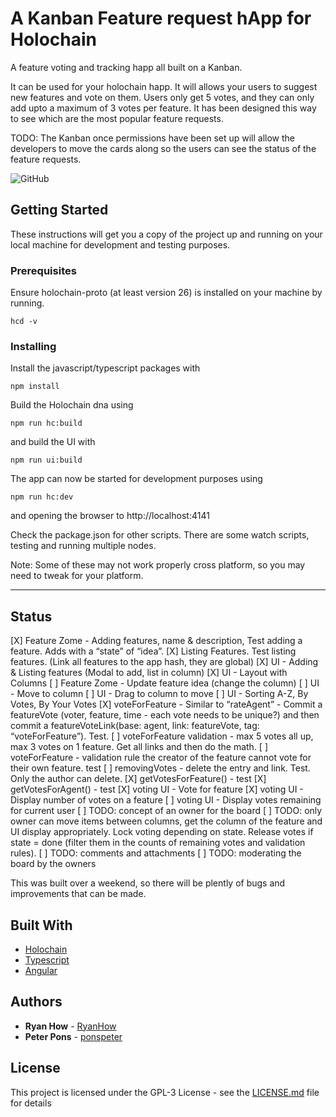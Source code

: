 # A Kanban Feature request hApp for Holochain

A feature voting and tracking happ all built on a Kanban. 

It can be used for your holochain happ. It will allows your users to suggest new features and vote on them. Users only get 5 votes, and they can only add upto a maximum of 3 votes per feature. It has been designed this way to see which are the most popular feature requests.

TODO: The Kanban once permissions have been set up will allow the developers to move the cards along so the users can see the status of the feature requests.

![GitHub](https://img.shields.io/github/license/holochain/hc-ts-template.svg)

## Getting Started

These instructions will get you a copy of the project up and running on your local machine for development and testing purposes. 

### Prerequisites

Ensure holochain-proto (at least version 26) is installed on your machine by running. 

```
hcd -v
```

### Installing

Install the javascript/typescript packages with

```
npm install
```
Build the Holochain dna using

```
npm run hc:build
```
and build the UI with
```
npm run ui:build
```

The app can now be started for development purposes using
```
npm run hc:dev
```
and opening the browser to http://localhost:4141 

Check the package.json for other scripts. There are some watch scripts, testing and running multiple nodes.

Note: Some of these may not work properly cross platform, so you may need to tweak for your platform.

-----

## Status

[X] Feature Zome - Adding features, name & description, Test adding a feature. Adds with a “state” of “idea”.
[X] Listing Features. Test listing features. (Link all features to the app hash, they are global)
[X] UI - Adding & Listing features (Modal to add, list in column)
[X] UI - Layout with Columns
[ ] Feature Zome - Update feature idea (change the column)
[ ] UI - Move to column
[ ] UI - Drag to column to move
[ ] UI - Sorting A-Z, By Votes, By Your Votes
[X] voteForFeature - Similar to “rateAgent” - Commit a featureVote (voter, feature, time - each vote needs to be unique?) and then commit a featureVoteLink(base: agent, link: featureVote, tag: “voteForFeature”). Test.
[ ] voteForFeature validation - max 5 votes all up, max 3 votes on 1 feature. Get all links and then do the math.
[ ] voteForFeature - validation rule the creator of the feature cannot vote for their own feature. test
[ ] removingVotes - delete the entry and link. Test. Only the author can delete.
[X] getVotesForFeature() - test
[X] getVotesForAgent() - test
[X] voting UI - Vote for feature
[X] voting UI - Display number of votes on a feature
[ ] voting UI - Display votes remaining for current user
[ ] TODO: concept of an owner for the board
[ ] TODO: only owner can move items between columns, get the column of the feature and UI display appropriately. Lock voting depending on state. Release votes if state = done (filter them in the counts of remaining votes and validation rules).
[ ] TODO: comments and attachments
[ ] TODO: moderating the board by the owners


This was built over a weekend, so there will be plently of bugs and improvements that can be made.


## Built With

* [Holochain](https://github.com/holochain/holochain-proto)
* [Typescript](https://github.com/Microsoft/TypeScript)
* [Angular](https://angular.io/)

## Authors

* **Ryan How** - [RyanHow](https://github.com/RyanHow)
* **Peter Pons** - [ponspeter](https://github.com/ponspeter)

## License

This project is licensed under the GPL-3 License - see the [LICENSE.md](LICENSE.md) file for details

